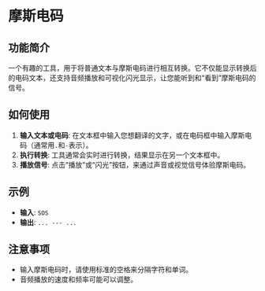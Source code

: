 # 摩斯电码

## 功能简介

一个有趣的工具，用于将普通文本与摩斯电码进行相互转换。它不仅能显示转换后的电码文本，还支持音频播放和可视化闪光显示，让您能听到和“看到”摩斯电码的信号。

## 如何使用

1.  **输入文本或电码**: 在文本框中输入您想翻译的文字，或在电码框中输入摩斯电码（通常用`.`和`-`表示）。
2.  **执行转换**: 工具通常会实时进行转换，结果显示在另一个文本框中。
3.  **播放信号**: 点击“播放”或“闪光”按钮，来通过声音或视觉信号体验摩斯电码。

## 示例

- **输入**: `SOS`
- **输出**: `... --- ...`

## 注意事项

- 输入摩斯电码时，请使用标准的空格来分隔字符和单词。
- 音频播放的速度和频率可能可以调整。